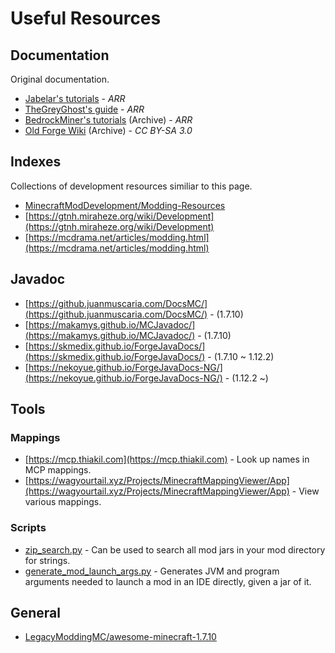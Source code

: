 # Useful Resources

## Documentation

Original documentation.

- [Jabelar's tutorials](http://jabelarminecraft.blogspot.com/2014/06/welcome.html) - *ARR*
- [TheGreyGhost's guide](http://greyminecraftcoder.blogspot.com/p/list-of-topics-outdated.html) - *ARR*
- [BedrockMiner's tutorials](https://web.archive.org/web/20170629194638/https://bedrockminer.jimdo.com/modding-tutorials) (Archive) - *ARR*
- [Old Forge Wiki](https://web.archive.org/web/20160302194303/http://www.minecraftforge.net/wiki/Main_Page) (Archive) - *CC BY-SA 3.0*

## Indexes

Collections of development resources similiar to this page.

- [MinecraftModDevelopment/Modding-Resources](https://github.com/MinecraftModDevelopment/Modding-Resources)
- [https://gtnh.miraheze.org/wiki/Development](https://gtnh.miraheze.org/wiki/Development)
- [https://mcdrama.net/articles/modding.html](https://mcdrama.net/articles/modding.html)

## Javadoc

- [https://github.juanmuscaria.com/DocsMC/](https://github.juanmuscaria.com/DocsMC/) - (1.7.10)
- [https://makamys.github.io/MCJavadoc/](https://makamys.github.io/MCJavadoc/) - (1.7.10)
- [https://skmedix.github.io/ForgeJavaDocs/](https://skmedix.github.io/ForgeJavaDocs/) - (1.7.10 ~ 1.12.2)
- [https://nekoyue.github.io/ForgeJavaDocs-NG/](https://nekoyue.github.io/ForgeJavaDocs-NG/) - (1.12.2 ~)

## Tools

### Mappings

- [https://mcp.thiakil.com](https://mcp.thiakil.com) - Look up names in MCP mappings.
- [https://wagyourtail.xyz/Projects/MinecraftMappingViewer/App](https://wagyourtail.xyz/Projects/MinecraftMappingViewer/App) - View various mappings.

### Scripts

- [zip_search.py](https://gist.github.com/makamys/f279b286c8afe1b976ea18886df1cf7d) - Can be used to search all mod jars in your mod directory for strings.
- [generate_mod_launch_args.py](https://gist.github.com/makamys/e8668436ed1780c0623c26936d0e472d) - Generates JVM and program arguments needed to launch a mod in an IDE directly, given a jar of it.

## General

- [LegacyModdingMC/awesome-minecraft-1.7.10](https://github.com/LegacyModdingMC/awesome-minecraft-1.7.10)
